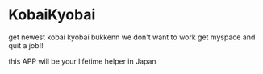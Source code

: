 # KobaiKyobai
get newest kobai kyobai bukkenn
we don't want to work 
get myspace and quit a job!!

this APP will be your lifetime helper in Japan


